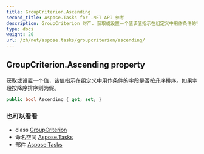 ```yaml
---
title: GroupCriterion.Ascending
second_title: Aspose.Tasks for .NET API 参考
description: GroupCriterion 财产. 获取或设置一个值该值指示在组定义中用作条件的字段是否按升序排序如果字段按降序排序则为假
type: docs
weight: 20
url: /zh/net/aspose.tasks/groupcriterion/ascending/
---
```

## GroupCriterion.Ascending property

获取或设置一个值，该值指示在组定义中用作条件的字段是否按升序排序。如果字段按降序排序则为假。

```csharp
public bool Ascending { get; set; }
```

### 也可以看看

* class [GroupCriterion](../)
* 命名空间 [Aspose.Tasks](../../groupcriterion/)
* 部件 [Aspose.Tasks](../../../)



